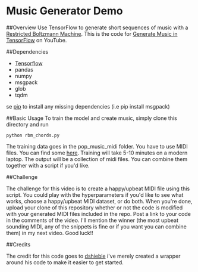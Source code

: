 # Music Generator Demo

##Overview
Use TensorFlow to generate short sequences of music with a [Restricted Boltzmann Machine](http://deeplearning4j.org/restrictedboltzmannmachine.html). This is the code for [Generate Music in TensorFlow]() on YouTube. 

##Dependencies

* [Tensorflow](https://www.tensorflow.org/versions/r0.10/get_started/os_setup.html)
* pandas
* numpy
* msgpack
* glob
* tqdm 

se [pip](https://pypi.python.org/pypi/pip) to install any missing dependencies (i.e pip install msgpack) 

##Basic Usage
To train the model and create music, simply clone this directory and run
```
python rbm_chords.py
```

The training data goes in the pop_music_midi folder. You have to use MIDI files. You can find some [here](http://www.midiworld.com/files/). Training will take 5-10 minutes on a modern laptop. The output will be a collection of midi files. You can combine them together with a script if you'd like. 

##Challenge

The challenge for this video is to create a happy/upbeat MIDI file using this script. You could play with the hyperparameters if you'd like to see what works, choose a happy/upbeat MIDI dataset, or do both. When you're done, upload your clone of this repository whether or not the code is modified with your generated MIDI files included in the repo. Post a link to your code in the comments of the video. I'll mention the winner (the most upbeat sounding MIDI, any of the snippets is fine or if you want you can combine them) in my next video. Good luck!!

##Credits

The credit for this code goes to [dshieble](https://github.com/dshieble) i've merely created a wrapper around his code to make it easier to get started. 
